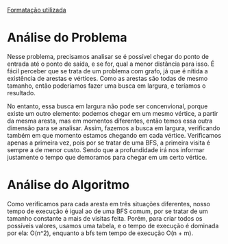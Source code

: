 [Formatação utilizada](https://katex.org/docs/supported.html)
# Análise do Problema
Nesse problema, precisamos analisar se é possível chegar do ponto de entrada até o ponto de saída, e se for, qual a menor distância para isso. 
É fácil perceber que se trata de um problema com grafo, já que é nítida a existência de arestas e vértices. Como as arestas são todas de mesmo tamanho, então poderíamos fazer uma busca em largura, e teríamos o resultado. 

No entanto, essa busca em largura não pode ser concenvional, porque existe um outro elemento: podemos chegar em um mesmo vértice, a partir da mesma aresta, mas em momentos diferentes, então temos essa outra dimensão para se analisar. Assim, fazemos a busca em largura, verificando também em que momento estamos chegando em cada vértice. Verificamos apenas a primeira vez, pois por se tratar de uma BFS, a primeira visita é sempre a de menor custo. 
Sendo que a profundidade irá nos informar justamente o tempo que demoramos para chegar em um certo vértice. 


# Análise do Algoritmo
Como verificamos para cada aresta em três situações diferentes, nosso tempo de execução é igual ao de uma BFS comum, por se tratar de um tamanho constante a mais de visitas feita. Porém, para criar todos os possíveis valores, usamos uma tabela, e o tempo de execução é dominada por ela: O(n^2), enquanto a bfs tem tempo de execução O(n + m). 